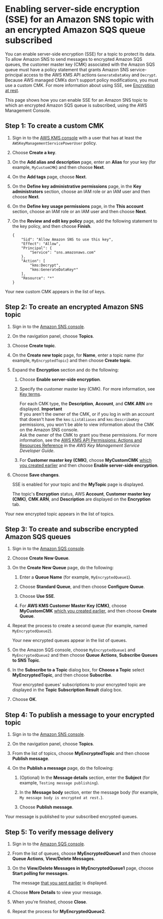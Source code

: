 # Enabling server\-side encryption \(SSE\) for an Amazon SNS topic with an encrypted Amazon SQS queue subscribed<a name="sns-enable-encryption-for-topic-sqs-queue-subscriptions"></a>

You can enable server\-side encryption \(SSE\) for a topic to protect its data\. To allow Amazon SNS to send messages to encrypted Amazon SQS queues, the customer master key \(CMK\) associated with the Amazon SQS queue must have a policy statement that grants Amazon SNS service\-principal access to the AWS KMS API actions `GenerateDataKey` and `Decrypt`\. Because AWS managed CMKs don't support policy modifications, you must use a custom CMK\. For more information about using SSE, see [Encryption at rest](sns-server-side-encryption.md)\.

This page shows how you can enable SSE for an Amazon SNS topic to which an encrypted Amazon SQS queue is subscribed, using the AWS Management Console\.

## Step 1: To create a custom CMK<a name="create-custom-cmk"></a>

1. Sign in to the [AWS KMS console](https://console.aws.amazon.com/kms/) with a user that has at least the `AWSKeyManagementServicePowerUser` policy\.

1. Choose **Create a key**\.

1. On the **Add alias and description** page, enter an **Alias** for your key \(for example, `MyCustomCMK`\) and then choose **Next**\.

1. On the **Add tags** page, choose **Next**\.

1. On the **Define key administrative permissions** page, in the **Key administrators** section, choose an IAM role or an IAM user and then choose **Next**\.

1. On the **Define key usage permissions** page, in the **This account** section, choose an IAM role or an IAM user and then choose **Next**\.

1. On the **Review and edit key policy** page, add the following statement to the key policy, and then choose **Finish**\.

   ```
   {
       "Sid": "Allow Amazon SNS to use this key",
       "Effect": "Allow",
       "Principal": {
           "Service": "sns.amazonaws.com"
       },
       "Action": [
           "kms:Decrypt",
           "kms:GenerateDataKey*"
       ],
       "Resource": "*"
   }
   ```

Your new custom CMK appears in the list of keys\.

## Step 2: To create an encrypted Amazon SNS topic<a name="create-encrypted-topic"></a>

1. Sign in to the [Amazon SNS console](https://console.aws.amazon.com/sns/home)\.

1. On the navigation panel, choose **Topics**\.

1. Choose **Create topic**\.

1. On the **Create new topic** page, for **Name**, enter a topic name \(for example, `MyEncryptedTopic`\) and then choose **Create topic**\.

1. Expand the **Encryption** section and do the following: 

   1. Choose **Enable server\-side encryption**\.

   1. Specify the customer master key \(CMK\)\. For more information, see [Key terms](sns-server-side-encryption.md#sse-key-terms)\.

      For each CMK type, the **Description**, **Account**, and **CMK ARN** are displayed\.
**Important**  
If you aren't the owner of the CMK, or if you log in with an account that doesn't have the `kms:ListAliases` and `kms:DescribeKey` permissions, you won't be able to view information about the CMK on the Amazon SNS console\.  
Ask the owner of the CMK to grant you these permissions\. For more information, see the [AWS KMS API Permissions: Actions and Resources Reference](https://docs.aws.amazon.com/kms/latest/developerguide/kms-api-permissions-reference.html) in the *AWS Key Management Service Developer Guide*\.

   1. For **Customer master key \(CMK\)**, choose **MyCustomCMK** [which you created earlier](#create-custom-cmk) and then choose **Enable server\-side encryption**\.

1. Choose **Save changes**\.

   SSE is enabled for your topic and the **MyTopic** page is displayed\.

   The topic's **Encryption** status, AWS **Account**, **Customer master key \(CMK\)**, **CMK ARN**, and **Description** are displayed on the **Encryption** tab\.

Your new encrypted topic appears in the list of topics\.

## Step 3: To create and subscribe encrypted Amazon SQS queues<a name="create-encrypted-queue"></a>

1. Sign in to the [Amazon SQS console](https://console.aws.amazon.com/sqs/)\.

1. Choose **Create New Queue**\.

1. On the **Create New Queue** page, do the following:

   1. Enter a **Queue Name** \(for example, `MyEncryptedQueue1`\)\.

   1. Choose **Standard Queue**, and then choose **Configure Queue**\.

   1. Choose **Use SSE**\.

   1. For **AWS KMS Customer Master Key \(CMK\)**, choose **MyCustomCMK** [which you created earlier](#create-custom-cmk), and then choose **Create Queue**\.

1. Repeat the process to create a second queue \(for example, named `MyEncryptedQueue2`\)\.

   Your new encrypted queues appear in the list of queues\.

1. On the Amazon SQS console, choose `MyEncryptedQueue1` and `MyEncryptedQueue2` and then choose **Queue Actions**, **Subscribe Queues to SNS Topic**\.

1. In the **Subscribe to a Topic** dialog box, for **Choose a Topic** select **MyEncryptedTopic**, and then choose **Subscribe**\.

   Your encrypted queues' subscriptions to your encrypted topic are displayed in the **Topic Subscription Result** dialog box\.

1. Choose **OK**\.

## Step 4: To publish a message to your encrypted topic<a name="publish-to-encrypted-topic"></a>

1. Sign in to the [Amazon SNS console](https://console.aws.amazon.com/sns/home)\.

1. On the navigation panel, choose **Topics**\.

1. From the list of topics, choose **MyEncryptedTopic** and then choose **Publish message**\.

1. On the **Publish a message** page, do the following:

   1. \(Optional\) In the **Message details** section, enter the **Subject** \(for example, `Testing message publishing`\)\.

   1. In the **Message body** section, enter the message body \(for example, `My message body is encrypted at rest.`\)\.

   1. Choose **Publish message**\.

Your message is published to your subscribed encrypted queues\.

## Step 5: To verify message delivery<a name="verify-message-delivery"></a>

1. Sign in to the [Amazon SQS console](https://console.aws.amazon.com/sqs/)\.

1. From the list of queues, choose **MyEncryptedQueue1** and then choose **Queue Actions**, **View/Delete Messages**\.

1. On the **View/Delete Messages in MyEncryptedQueue1** page, choose **Start polling for messages**\.

   The message [that you sent earlier](#publish-to-encrypted-topic) is displayed\.

1. Choose **More Details** to view your message\.

1. When you're finished, choose **Close**\.

1. Repeat the process for **MyEncryptedQueue2**\.